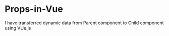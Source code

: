 # Props-in-Vue
I have transferred dynamic data from Parent component to Child component using VUe.js
